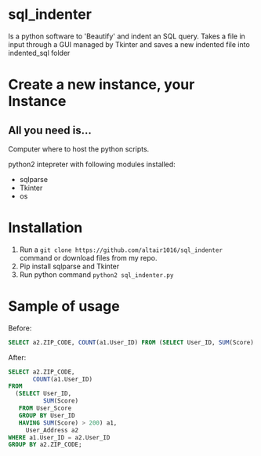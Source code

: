 # sql_indenter
Is a python software to 'Beautify' and indent an SQL query.
Takes a file in input through a GUI managed by Tkinter and saves a new indented file into indented_sql folder

# Create a new instance, your Instance
## All you need is...

Computer  where to host the python scripts.

python2 intepreter with following modules installed: 

- sqlparse
- Tkinter
- os


# Installation  

1. Run a `git clone https://github.com/altair1016/sql_indenter` command or download files from my repo.
2. Pip install sqlparse and Tkinter
3. Run python command `python2 sql_indenter.py`


# Sample of usage  


Before: 

```sql
SELECT a2.ZIP_CODE, COUNT(a1.User_ID) FROM (SELECT User_ID, SUM(Score) FROM User_Score GROUP BY User_ID HAVING SUM(Score) > 200) a1, User_Address a2 WHERE a1.User_ID = a2.User_ID GROUP BY a2.ZIP_CODE;
```

After:

```sql
SELECT a2.ZIP_CODE,
       COUNT(a1.User_ID)
FROM
  (SELECT User_ID,
          SUM(Score)
   FROM User_Score
   GROUP BY User_ID
   HAVING SUM(Score) > 200) a1,
     User_Address a2
WHERE a1.User_ID = a2.User_ID
GROUP BY a2.ZIP_CODE;
```
